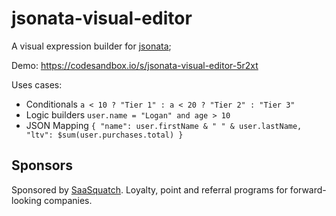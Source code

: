 # jsonata-visual-editor

A visual expression builder for [jsonata](http://jsonata.org/);

Demo: https://codesandbox.io/s/jsonata-visual-editor-5r2xt

Uses cases:

 - Conditionals `a < 10 ? "Tier 1" : a < 20 ? "Tier 2" : "Tier 3"`
 - Logic builders `user.name = "Logan" and age > 10`
 - JSON Mapping `{ "name": user.firstName & " " & user.lastName, "ltv": $sum(user.purchases.total) }`
 
 
 ## Sponsors
 
 Sponsored by [SaaSquatch](http://saasquatch.com). Loyalty, point and referral programs for forward-looking companies.
